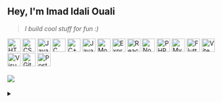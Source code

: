 ## Hey, I'm Imad Idali Ouali

> _I build cool stuff for fun :)_

<div>
   <img src="https://skillicons.dev/icons?i=html" width="30" alt="HTML">
   <img src="https://skillicons.dev/icons?i=css" width="30" alt="CSS">
   <img src="https://skillicons.dev/icons?i=js" width="30" alt="JavaScript">
   <img src="https://skillicons.dev/icons?i=c" width="30" alt="C">
   <img src="https://skillicons.dev/icons?i=cpp" width="30" alt="C++">
   <img src="https://skillicons.dev/icons?i=java" width="30" alt="Java">
   <img src="https://skillicons.dev/icons?i=mongodb" width="30" alt="MongoDB">
   <img src="https://skillicons.dev/icons?i=express" width="30" alt="Express.js">
   <img src="https://skillicons.dev/icons?i=react" width="30" alt="React.js">
   <img src="https://skillicons.dev/icons?i=nodejs" width="30" alt="Node.js">
   <img src="https://skillicons.dev/icons?i=php" width="30" alt="PHP">
   <img src="https://skillicons.dev/icons?i=mysql" width="30" alt="MySQL">
   <img src="https://skillicons.dev/icons?i=flutter" width="30" alt="Flutter">
   <img src="https://skillicons.dev/icons?i=vite" width="30" alt="Vite">
   <img src="https://skillicons.dev/icons?i=vscode" width="30" alt="Visual Studio Code">
   <img src="https://skillicons.dev/icons?i=git" width="30" alt="Git">
   <img src="https://skillicons.dev/icons?i=postman" width="30" alt="Postman">
</div>

<br/>

<div>
  <a href="https://www.linkedin.com/in/imadidaliouali/" target="_blank">
     <img src="https://img.shields.io/badge/LinkedIn-blue?style=for-the-badge&logo=linkedin"/>
  </a>
</div>

<br/>

<details>
   <summary></summary>
   <p>
      <img src="http://github-profile-summary-cards.vercel.app/api/cards/profile-details?username=ImadIdaliouali&theme=transparent"/>
   </p>
</details>
